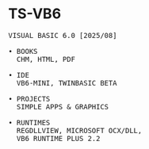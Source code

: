 # TS-VB6
<pre>
VISUAL BASIC 6.0 [2025/08]

• BOOKS
  CHM, HTML, PDF

• IDE
  VB6-MINI, TWINBASIC BETA

• PROJECTS
  SIMPLE APPS & GRAPHICS

• RUNTIMES
  REGDLLVIEW, MICROSOFT OCX/DLL,
  VB6 RUNTIME PLUS 2.2
</pre>

